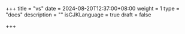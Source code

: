 +++
title = "vs"
date = 2024-08-20T12:37:00+08:00
weight = 1
type = "docs"
description = ""
isCJKLanguage = true
draft = false

+++

